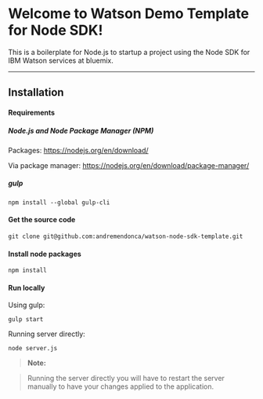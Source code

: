 Welcome to Watson Demo Template for Node SDK!
===================

This is a boilerplate for Node.js to startup a project using the Node SDK for IBM Watson services at bluemix.

----------

Installation
-------------


#### Requirements

##### Node.js and Node Package Manager (NPM)
Packages: https://nodejs.org/en/download/

Via package manager: https://nodejs.org/en/download/package-manager/

##### gulp

    npm install --global gulp-cli

#### Get the source code

    git clone git@github.com:andremendonca/watson-node-sdk-template.git

#### Install node packages

    npm install

#### Run locally

Using gulp:

	gulp start

Running server directly:

	node server.js

> **Note:**

> Running the server directly you will have to restart the server manually to have your changes applied to the application.
